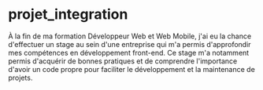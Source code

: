 # projet_integration
À la fin de ma formation Développeur Web et Web Mobile, j'ai eu la chance d'effectuer un stage au sein d'une entreprise qui m'a permis d'approfondir mes compétences en développement front-end.
Ce stage m'a notamment permis d'acquérir de bonnes pratiques et de comprendre l'importance d'avoir un code propre pour faciliter le développement et la maintenance de projets.
